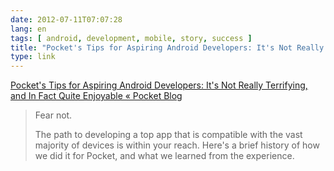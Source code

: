 ```yaml
---
date: 2012-07-11T07:07:28
lang: en
tags: [ android, development, mobile, story, success ]
title: "Pocket's Tips for Aspiring Android Developers: It's Not Really Terrifying, and In Fact Quite Enjoyable « Pocket Blog"
type: link
---
```


[Pocket's Tips for Aspiring Android Developers: It's Not Really
Terrifying, and In Fact Quite Enjoyable « Pocket
Blog](http://getpocket.com/blog/2012/06/pockets-tips-for-aspiring-android-developers-its-not-really-terrifying-and-in-fact-quite-enjoyable/)

> Fear not.
>
> The path to developing a top app that is compatible with the vast
> majority of devices is within your reach. Here's a brief history of
> how we did it for Pocket, and what we learned from the experience.

